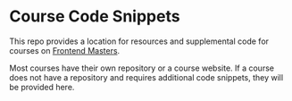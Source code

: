# Course Code Snippets

This repo provides a location for resources and supplemental code for courses on [Frontend Masters](https://frontendmasters.com/). 

Most courses have their own repository or a course website. If a course does not have a repository and requires additional code snippets, they will be provided here.